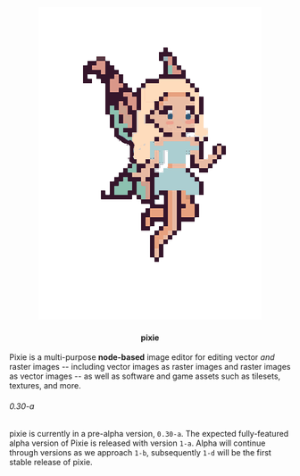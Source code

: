 <div align="center">
<img src="https://github.com/CreatorColony/Pixie/blob/main/theme/icon.png"></img>
  <h4>pixie</h4>
</div>

Pixie is a multi-purpose **node-based** image editor for editing vector *and* raster images -- including vector images as raster images and raster images as vector images -- as well as software and game assets such as tilesets, textures, and more.


###### 0.30-a
pixie is currently in a pre-alpha version, `0.30-a`. The expected fully-featured alpha version of Pixie is released with version `1-a`. Alpha will continue through versions as we approach `1-b`, subsequently `1-d` will be the first stable release of pixie.
